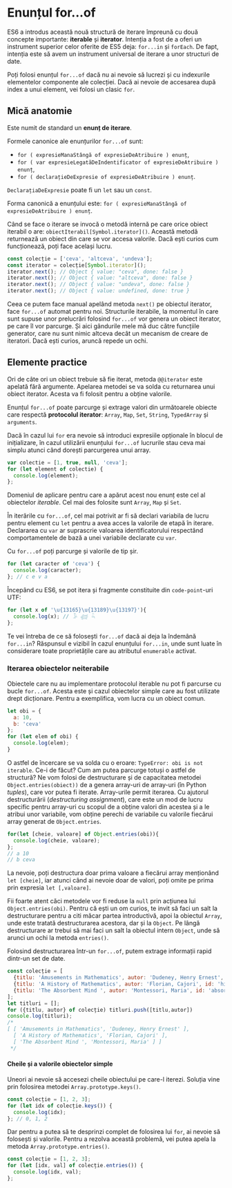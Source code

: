 # Enunțul for...of

ES6 a introdus această nouă structură de iterare împreună cu două concepte importante: **iterable** și **iterator**. Intenția a fost de a oferi un instrument superior celor oferite de ES5 deja: `for...in` și `forEach`. De fapt, intenția este să avem un instrument universal de iterare a unor structuri de date.

Poți folosi enunțul `for...of` dacă nu ai nevoie să lucrezi și cu indexurile elementelor componente ale colecției. Dacă ai nevoie de accesarea după index a unui element, vei folosi un clasic `for`.

## Mică anatomie

Este numit de standard un **enunț de iterare**.

Formele canonice ale enunțurilor `for...of` sunt:

-   `for ( expresieManaStângă of expresieDeAtribuire ) enunț`,
-   `for ( var expresieLegatăDeIndentificator of expresieDeAtribuire ) enunț`,
-   `for ( declarațieDeExpresie of expresieDeAtribuire ) enunț`.

`DeclarațiaDeExpresie` poate fi un `let` sau un `const`.

Forma canonică a enunțului este: `for ( expresieManaStângă of expresieDeAtribuire ) enunț`.

Când se face o iterare se invocă o metodă internă pe care orice obiect iterabil o are: `obiectIterabil[Symbol.iterator]()`. Această metodă returnează un obiect din care se vor accesa valorile. Dacă ești curios cum funcționează, poți face același lucru.

```javascript
const colecție = ['ceva', 'altceva', 'undeva'];
const iterator = colecție[Symbol.iterator]();
iterator.next(); // Object { value: "ceva", done: false }
iterator.next(); // Object { value: "altceva", done: false }
iterator.next(); // Object { value: "undeva", done: false }
iterator.next(); // Object { value: undefined, done: true }
```

Ceea ce putem face manual apelând metoda `next()` pe obiectul iterator, face `for...of` automat pentru noi. Structurile iterabile, la momentul în care sunt supuse unor prelucrări folosind `for...of` vor genera un obiect iterator, pe care îl vor parcurge. Și aici gândurile mele mă duc către funcțiile generator, care nu sunt nimic altceva decât un mecanism de creare de iteratori. Dacă ești curios, aruncă repede un ochi.

## Elemente practice

Ori de câte ori un obiect trebuie să fie iterat, metoda `@@iterator` este apelată fără argumente. Apelarea metodei se va solda cu returnarea unui obiect iterator. Acesta va fi folosit pentru a obține valorile.

Enunțul `for...of` poate parcurge și extrage valori din următoarele obiecte care respectă **protocolul iterator**: `Array`, `Map`, `Set`, `String`, `TypedArray` și `arguments`.

Dacă în cazul lui `for` era nevoie să introduci expresiile opționale în blocul de inițializare, în cazul utilizării enunțului `for...of` lucrurile stau ceva mai simplu atunci când dorești parcurgerea unui array.

```javascript
var colectie = [1, true, null, 'ceva'];
for (let element of colectie) {
  console.log(element);
};
```

Domeniul de aplicare pentru care a apărut acest nou enunț este cel al obiectelor *iterable*. Cel mai des folosite sunt `Array`, `Map` și `Set`.

În iterările cu `for...of`, cel mai potrivit ar fi să declari variabila de lucru pentru element cu `let` pentru a avea acces la valorile de etapă în iterare. Declararea cu `var` ar suprascrie valoarea identificatorului respectând comportamentele de bază a unei variabile declarate cu `var`.

Cu `for...of` poți parcurge și valorile de tip șir.

```javascript
for (let caracter of 'ceva') {
  console.log(caracter);
}; // c e v a
```

Începând cu ES6, se pot itera și fragmente constituite din `code-point`-uri UTF:

```javascript
for (let x of '\u{13165}\u{13189}\u{13197}'){
  console.log(x); // 𓅥 𓆉 𓆗
};
```

Te vei întreba de ce să folosești `for...of` dacă ai deja la îndemână `for...in`? Răspunsul e vizibil în cazul enunțului `for...in`, unde sunt luate în considerare toate proprietățile care au atributul `enumerable` activat.

### Iterarea obiectelor neiterabile

Obiectele care nu au implementare protocolul iterable nu pot fi parcurse cu bucle `for...of`. Acesta este și cazul obiectelor simple care au fost utilizate drept dicționare. Pentru a exemplifica, vom lucra cu un obiect comun.

```javascript
let obi = {
  a: 10,
  b: 'ceva'
};
for (let elem of obi) {
  console.log(elem);
}
```

O astfel de încercare se va solda cu o eroare: `TypeError: obi is not iterable`. Ce-i de făcut? Cum am putea parcurge totuși o astfel de structură? Ne vom folosi de destructurare și de capacitatea metodei `Object.entries(obiect))` de a genera array-uri de array-uri (în Python *tuples*), care vor putea fi iterate. Array-urile permit iterarea. Cu ajutorul destructurării (*destructuring assignment*), care este un mod de lucru specific pentru array-uri cu scopul de a obține valori din acestea și a le atribui unor variabile, vom obține perechi de variabile cu valorile fiecărui array generat de `Object.entries`.

```javascript
for(let [cheie, valoare] of Object.entries(obi)){
  console.log(cheie, valoare);
};
// a 10
// b ceva
```

La nevoie, poți destructura doar prima valoare a fiecărui array menționând `let [cheie]`, iar atunci când ai nevoie doar de valori, poți omite pe prima prin expresia `let [,valoare]`.

Fii foarte atent căci metodele vor fi reduse la `null` prin acțiunea lui `Object.entries(obi)`. Pentru că ești un om curios, te invit să faci un salt la destructurare pentru a citi măcar partea introductivă, apoi la obiectul `Array`, unde este tratată destructurarea acestora, dar și la `Object`. Pe lângă destructurare ar trebui să mai faci un salt la obiectul intern `Object`, unde să arunci un ochi la metoda `entries()`.

Folosind destructurarea într-un `for...of`, putem extrage informații rapid dintr-un set de date.

```javascript
const colecție = [
  {titlu: 'Amusements in Mathematics', autor: 'Dudeney, Henry Ernest', id: 'amusementsinmath16713gut'},
  {titlu: 'A History of Mathematics', autor: 'Florian, Cajori', id: 'historyofmathema001062mbp'},
  {titlu: 'The Absorbent Mind ', autor: 'Montessori, Maria', id: 'absorbentmind031961mbp'}
];
let titluri = [];
for ({titlu, autor} of colecție) titluri.push([titlu,autor])
console.log(titluri);
/*
[ [ 'Amusements in Mathematics', 'Dudeney, Henry Ernest' ],
  [ 'A History of Mathematics', 'Florian, Cajori' ],
  [ 'The Absorbent Mind ', 'Montessori, Maria' ] ]
 */
```

#### Cheile și a valorile obiectelor simple

Uneori ai nevoie să accesezi cheile obiectului pe care-l iterezi. Soluția vine prin folosirea metodei `Array.prototype.keys()`.

```javascript
const colecție = [1, 2, 3];
for (let idx of colecție.keys()) {
  console.log(idx);
}; // 0, 1, 2
```

Dar pentru a putea să te desprinzi complet de folosirea lui `for`, ai nevoie să folosești și valorile. Pentru a rezolva această problemă, vei putea apela la metoda `Array.prototype.entries()`.

```javascript
const colecție = [1, 2, 3];
for (let [idx, val] of colecție.entries()) {
  console.log(idx, val);
};
```
